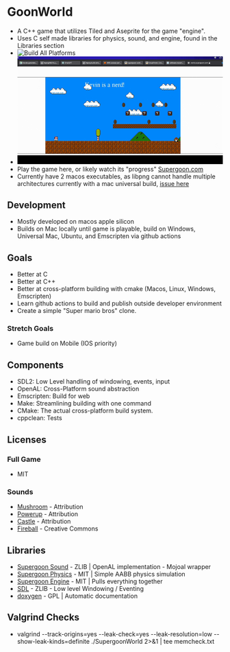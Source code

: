 # GoonWorld
- A C++ game that utilizes Tiled and Aseprite for the game "engine".
- Uses C self made libraries for physics, sound, and engine, found in the Libraries section
- ![Build All Platforms]( https://github.com/kjblanchard/GoonWorld/actions/workflows/test.yml/badge.svg)
- ![Status Picture](https://github.com/kjblanchard/GoonWorld/blob/master/img/status.gif?raw=true)
- Play the game here, or likely watch its "progress" [Supergoon.com](https://world.supergoon.com)
- Currently have 2 macos executables, as libpng cannot handle multiple architectures currently with a mac universal build, [issue here]()

## Development
- Mostly developed on macos apple silicon
- Builds on Mac locally until game is playable, build on Windows, Universal Mac, Ubuntu, and Emscripten via github actions

## Goals
- Better at C
- Better at C++
- Better at cross-platform building with cmake (Macos, Linux, Windows, Emscripten)
- Learn github actions to build and publish outside developer environment
- Create a simple "Super mario bros" clone.

### Stretch Goals
- Game build on Mobile (IOS priority)

## Components
- SDL2: Low Level handling of windowing, events, input
- OpenAL: Cross-Platform sound abstraction
- Emscripten: Build for web
- Make: Streamlining building with one command
- CMake: The actual cross-platform build system.
- cppclean: Tests

## Licenses
### Full Game
- MIT
### Sounds
- [Mushroom](https://freesound.org/people/timgormly/sounds/170155/) - Attribution
- [Powerup](https://freesound.org/people/ProjectsU012/sounds/341629/) - Attribution
- [Castle](https://freesound.org/people/Sirkoto51/sounds/416632/) - Attribution
- [Fireball](https://freesound.org/people/adh.dreaming/sounds/615576/) - Creative Commons

## Libraries
- [Supergoon Sound](https://github.com/icculus/mojoAL/blob/main/LICENSE.txt) - ZLIB | OpenAL implementation - Mojoal wrapper
- [Supergoon Physics](https://github.com/kjblanchard/goonPhysics) - MIT | Simple AABB physics simulation
- [Supergoon Engine](https://github.com/kjblanchard/goonPhysics) - MIT | Pulls everything together
- [SDL](https://www.libsdl.org/license.php) - ZLIB - Low level Windowing / Eventing
- [doxygen](https://doxygen.nl) - GPL | Automatic documentation

## Valgrind Checks
- valgrind --track-origins=yes --leak-check=yes --leak-resolution=low --show-leak-kinds=definite ./SupergoonWorld 2>&1 | tee memcheck.txt